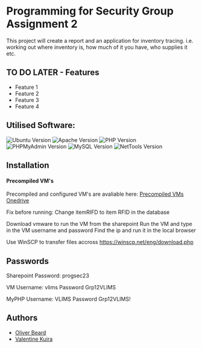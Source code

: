 # Programming for Security Group Assignment 2

This project will create a report and an application for inventory tracing. i.e. working out where inventory is, how much of it you have, who supplies it etc.

## TO DO LATER - Features

- Feature 1
- Feature 2
- Feature 3
- Feature 4

## Utilised Software:

![Ubuntu Version](https://img.shields.io/badge/Ubuntu%20Server%20Version-20.04.5%20LTS-informational)
![Apache Version](https://img.shields.io/badge/Apache2%20Version-2.4.41-informational)
![PHP Version](https://img.shields.io/badge/PHP%20Version-7.4.3--4ubuntu2.18-informational)
![PHPMyAdmin Version](https://img.shields.io/badge/PHPMyAdmin%20Version-4.9.5deb2-informational)
![MySQL Version](https://img.shields.io/badge/MySQL%20Version-8.0.32--0-informational)
![NetTools Version](https://img.shields.io/badge/Net%20Tools%20Version-2.10--alpha-informational)

## Installation

#### Precompiled VM's

Precompiled and configured VM's are avaliable here: [Precompiled VMs Onedrive](https://unsw-my.sharepoint.com/:f:/g/personal/z5368497_ad_unsw_edu_au/EmH_EogeyClDpsrWrl_dxCwB9aZYVjpIN8wW-a2BdJ5mug?e=TaaXeP)

Fix before running: Change itemRIFD to item RFID in the database

Download vmware to run the VM from the sharepoint
Run the VM and type in the VM username and password
Find the ip and run it in the local browser

Use WinSCP to transfer files accross
https://winscp.net/eng/download.php

## Passwords

Sharepoint
Password: progsec23

VM
Username: vlims
Password Grp12VLIMS

MyPHP
Username: VLIMS
Password Grp12VLIMS!

## Authors

- [Oliver Beard](https://github.com/JohnKenardy)
- [Valentine Kuira](https://github.com/Boyman)

